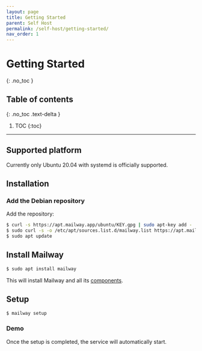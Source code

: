 ```yaml
---
layout: page
title: Getting Started
parent: Self Host
permalink: /self-host/getting-started/
nav_order: 1
---
```


# Getting Started
{: .no_toc }

## Table of contents
{: .no_toc .text-delta }

1. TOC
{:toc}

---

## Supported platform

Currently only Ubuntu 20.04 with systemd is officially supported.

## Installation

### Add the Debian repository

Add the repository:
```bash
$ curl -s https://apt.mailway.app/ubuntu/KEY.gpg | sudo apt-key add -
$ sudo curl -s -o /etc/apt/sources.list.d/mailway.list https://apt.mailway.app/ubuntu/mailway.list
$ sudo apt update
```

## Install Mailway

```bash
$ sudo apt install mailway
```

This will install Mailway and all its [components].

## Setup

```bash
$ mailway setup
```

### Demo

<link rel="stylesheet" type="text/css" href="/assets/css/asciinema-player.css" />
<asciinema-player src="/assets/389538.cast" cols="318" rows="15"></asciinema-player>
<script src="/assets/js/asciinema-player.js"></script>

Once the setup is completed, the service will automatically start.

[components]: /self-host/components/
